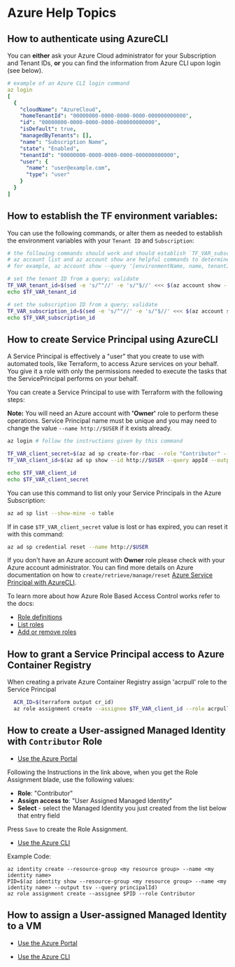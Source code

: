 # Azure Help Topics

## How to authenticate using AzureCLI

You can **either** ask your Azure Cloud administrator for your Subscription and Tenant IDs, **or** you can find the information from Azure CLI upon login (see below).

```yaml
# example of an Azure CLI login command
az login
[
  {
    "cloudName": "AzureCloud",
    "homeTenantId": "00000000-0000-0000-0000-000000000000",
    "id": "00000000-0000-0000-0000-000000000000",
    "isDefault": true,
    "managedByTenants": [], 
    "name": "Subscription Name",
    "state": "Enabled",
    "tenantId": "00000000-0000-0000-0000-000000000000",
    "user": {
      "name": "user@example.com",
      "type": "user"
    }
  }
]
```

## How to establish the TF environment variables:

You can use the following commands, or alter them as needed to establish the environment variables with your `Tenant ID` and `Subscription`:

```bash
# the following commands should work and should establish `TF_VAR_subscription_id` and `TF_VAR_tenant_id`
# az account list and az account show are helpful commands to determine this information
# for example, az account show --query '[environmentName, name, tenantId, user.name]'

# set the tenant ID from a query; validate
TF_VAR_tenant_id=$(sed -e 's/^"//' -e 's/"$//' <<< $(az account show --query 'tenantId'))
echo $TF_VAR_tenant_id

# set the subscription ID from a query; validate
TF_VAR_subscription_id=$(sed -e 's/^"//' -e 's/"$//' <<< $(az account show --query 'id'))
echo $TF_VAR_subscription_id
```

## How to create Service Principal using AzureCLI

A Service Principal is effectively a "user" that you create to use with automated tools, like Terraform, to access Azure services on your behalf. You give it a role with only the permissions needed to execute the tasks that the ServicePrincipal performs on your behalf.
 
You can create a Service Principal to use with Terraform with the following steps:

**Note:** You will need an Azure account with **'Owner'** role to perform these operations. Service Principal name must be unique and you may need to change the value `--name http://$USER` if it exists already.


```bash
az login # follow the instructions given by this command

TF_VAR_client_secret=$(az ad sp create-for-rbac --role "Contributor" --scopes="/subscriptions/$TF_VAR_subscription_id" --name http://$USER --query password --output tsv)
TF_VAR_client_id=$(az ad sp show --id http://$USER --query appId --output tsv)

echo $TF_VAR_client_id
echo $TF_VAR_client_secret
```

You can use this command to list only your Service Principals in the Azure Subscription:

```bash
az ad sp list --show-mine -o table
```

If in case `$TF_VAR_client_secret` value is lost or has expired, you can reset it with this command:

```bash
az ad sp credential reset --name http://$USER
```

If you don't have an Azure account with **Owner** role please check with your Azure account administrator. You can find more details on Azure documentation on how to `create/retrieve/manage/reset` [Azure Service Principal with AzureCLI](https://docs.microsoft.com/en-us/cli/azure/create-an-azure-service-principal-azure-cli?view=azure-cli-latest). 

To learn more about how Azure Role Based Access Control works refer to the docs:

* [Role definitions](https://docs.microsoft.com/en-us/azure/role-based-access-control/role-definitions-list)
* [List roles](https://docs.microsoft.com/en-us/azure/role-based-access-control/role-assignments-list-cli#list-role-assignments-for-a-user)
* [Add or remove roles](https://docs.microsoft.com/en-us/azure/role-based-access-control/role-assignments-cli#user-at-a-subscription-scope)


## How to grant a Service Principal access to Azure Container Registry

When creating a private Azure Container Registry assign 'acrpull' role to the Service Principal

```bash
  ACR_ID=$(terraform output cr_id)
  az role assignment create --assignee $TF_VAR_client_id --role acrpull  --scope "$ACR_ID"
```

## How to create a User-assigned Managed Identity with `Contributor` Role

* [Use the Azure Portal](https://docs.microsoft.com/en-us/azure/active-directory/managed-identities-azure-resources/how-to-manage-ua-identity-portal)

Following the Instructions in the link above, when you get the Role Assignment blade, use the following values:

* **Role**: "Contributor" 
* **Assign access to**: "User Assigned Managed Identity"
* **Select** - select the Managed Identity you just created from the list below that entry field

Press `Save` to create the Role Assignment.

* [Use the Azure CLI](https://docs.microsoft.com/en-us/azure/active-directory/managed-identities-azure-resources/how-to-manage-ua-identity-cli)

Example Code:
```
az identity create --resource-group <my resource group> --name <my identity name>
PID=$(az identity show --resource-group <my resource group> --name <my identity name> --output tsv --query principalId)
az role assignment create --assignee $PID --role Contributor
```
## How to assign a User-assigned Managed Identity to a VM

* [Use the Azure Portal](https://docs.microsoft.com/en-us/azure/active-directory/managed-identities-azure-resources/qs-configure-portal-windows-vm#user-assigned-managed-identity)

* [Use the Azure CLI](https://docs.microsoft.com/en-us/azure/active-directory/managed-identities-azure-resources/qs-configure-cli-windows-vm#user-assigned-managed-identity)

